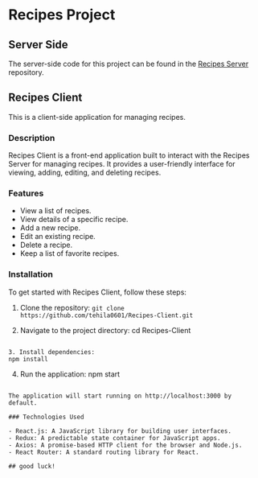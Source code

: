# Recipes Project

## Server Side

The server-side code for this project can be found in the [Recipes Server](https://github.com/tehila0601/Recipes-Server) repository.

## Recipes Client

This is a client-side application for managing recipes.

### Description

Recipes Client is a front-end application built to interact with the Recipes Server for managing recipes. It provides a user-friendly interface for viewing, adding, editing, and deleting recipes.

### Features

- View a list of recipes.
- View details of a specific recipe.
- Add a new recipe.
- Edit an existing recipe.
- Delete a recipe.
- Keep a list of favorite recipes.

### Installation

To get started with Recipes Client, follow these steps:

1. Clone the repository:
`git clone https://github.com/tehila0601/Recipes-Client.git`

2. Navigate to the project directory:
cd Recipes-Client
```

3. Install dependencies:
npm install
```

4. Run the application:
npm start
```

The application will start running on http://localhost:3000 by default.

### Technologies Used

- React.js: A JavaScript library for building user interfaces.
- Redux: A predictable state container for JavaScript apps.
- Axios: A promise-based HTTP client for the browser and Node.js.
- React Router: A standard routing library for React.

## good luck!

  



